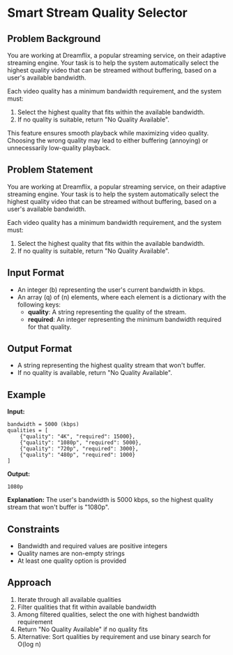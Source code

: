 # Smart Stream Quality Selector

## Problem Background

You are working at Dreamflix, a popular streaming service, on their adaptive streaming engine. Your task is to help the system automatically select the highest quality video that can be streamed without buffering, based on a user's available bandwidth.

Each video quality has a minimum bandwidth requirement, and the system must:

1. Select the highest quality that fits within the available bandwidth.
2. If no quality is suitable, return "No Quality Available".

This feature ensures smooth playback while maximizing video quality. Choosing the wrong quality may lead to either buffering (annoying) or unnecessarily low-quality playback.

## Problem Statement

You are working at Dreamflix, a popular streaming service, on their adaptive streaming engine. Your task is to help the system automatically select the highest quality video that can be streamed without buffering, based on a user's available bandwidth.

Each video quality has a minimum bandwidth requirement, and the system must:

1. Select the highest quality that fits within the available bandwidth.
2. If no quality is suitable, return "No Quality Available".

## Input Format

- An integer (b) representing the user's current bandwidth in kbps.
- An array (q) of (n) elements, where each element is a dictionary with the following keys:
  - **quality**: A string representing the quality of the stream.
  - **required**: An integer representing the minimum bandwidth required for that quality.

## Output Format

- A string representing the highest quality stream that won't buffer.
- If no quality is available, return "No Quality Available".

## Example

**Input:**

```
bandwidth = 5000 (kbps)
qualities = [
    {"quality": "4K", "required": 15000},
    {"quality": "1080p", "required": 5000},
    {"quality": "720p", "required": 3000},
    {"quality": "480p", "required": 1000}
]
```

**Output:**

```
1080p
```

**Explanation:**
The user's bandwidth is 5000 kbps, so the highest quality stream that won't buffer is "1080p".

## Constraints

- Bandwidth and required values are positive integers
- Quality names are non-empty strings
- At least one quality option is provided

## Approach

1. Iterate through all available qualities
2. Filter qualities that fit within available bandwidth
3. Among filtered qualities, select the one with highest bandwidth requirement
4. Return "No Quality Available" if no quality fits
5. Alternative: Sort qualities by requirement and use binary search for O(log n)
